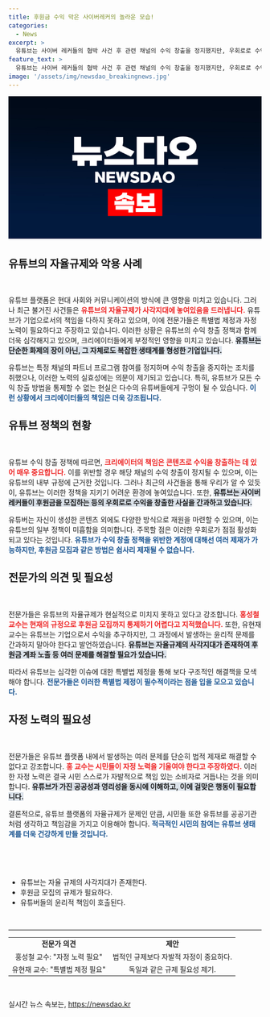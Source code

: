 ```yaml
---
title: 후원금 수익 막은 사이버레커의 놀라운 모습!
categories:
  - News
excerpt: >
  유튜브는 사이버 레커들의 협박 사건 후 관련 채널의 수익 창출을 정지했지만, 우회로로 수익 창출이 가능하다는 지적이 이어지고 있다. 전문가들은 자율규제를 포함한 특별법 제정이 시급하다고 경고하며, 유튜브의 기업적 이익이 팬덤 문화와 표현의 자유에 미치는 영향에 대한 논의가 필요함을 강조했다.
feature_text: >
  유튜브는 사이버 레커들의 협박 사건 후 관련 채널의 수익 창출을 정지했지만, 우회로로 수익 창출이 가능하다는 지적이 이어지고 있다. 전문가들은 자율규제를 포함한 특별법 제정이 시급하다고 경고하며, 유튜브의 기업적 이익이 팬덤 문화와 표현의 자유에 미치는 영향에 대한 논의가 필요함을 강조했다.
image: '/assets/img/newsdao_breakingnews.jpg'
---
```


<p><img src="/assets/img/newsdao_breakingnews.jpg" alt="ranknews 속보" /></p>

<h2 data-ke-size="size26">유튜브의 자율규제와 악용 사례</h2>

<p data-ke-size="size16">&nbsp;</p>

<p>유튜브 플랫폼은 현대 사회와 커뮤니케이션의 방식에 큰 영향을 미치고 있습니다. 그러나 최근 불거진 사건들은 <b><span style="color: #ee2323;">유튜브의 자율규제가 사각지대에 놓여있음을 드러냅니다.</span></b> 유튜브가 기업으로서의 책임을 다하지 못하고 있으며, 이에 전문가들은 특별법 제정과 자정 노력이 필요하다고 주장하고 있습니다. 이러한 상황은 유튜브의 수익 창출 정책과 함께 더욱 심각해지고 있으며, 크리에이터들에게 부정적인 영향을 미치고 있습니다. <b><span style="background-color: #21538527;">유튜브는 단순한 화제의 장이 아닌, 그 자체로도 복잡한 생태계를 형성한 기업입니다.</span></b> </p>

<p>유튜브는 특정 채널의 파트너 프로그램 참여를 정지하며 수익 창출을 중지하는 조치를 취했으나, 이러한 노력의 실효성에는 의문이 제기되고 있습니다. 특히, 유튜브가 모든 수익 창출 방법을 통제할 수 없는 현실은 다수의 유튜버들에게 구멍이 될 수 있습니다. <b><span style="color: #1a5490;">이런 상황에서 크리에이터들의 책임은 더욱 강조됩니다.</span></b> </p>

<h2 data-ke-size="size26">유튜브 정책의 현황</h2>

<p data-ke-size="size16">&nbsp;</p>

<p>유튜브 수익 창출 정책에 따르면, <b><span style="color: #ee2323;">크리에이터의 책임은 콘텐츠로 수익을 창출하는 데 있어 매우 중요합니다.</span></b> 이를 위반할 경우 해당 채널의 수익 창출이 정지될 수 있으며, 이는 유튜브의 내부 규정에 근거한 것입니다. 그러나 최근의 사건들을 통해 우리가 알 수 있듯이, 유튜브는 이러한 정책을 지키기 어려운 환경에 놓여있습니다. 또한, <b><span style="background-color: #21538527;">유튜브는 사이버 레커들이 후원금을 모집하는 등의 우회로로 수익을 창출한 사실을 간과하고 있습니다.</span></b> </p>

<p>유튜버는 자신이 생성한 콘텐츠 외에도 다양한 방식으로 재원을 마련할 수 있으며, 이는 유튜브의 일부 정책이 미흡함을 의미합니다. 주목할 점은 이러한 우회로가 점점 활성화되고 있다는 것입니다. <b><span style="color: #1a5490;">유튜브가 수익 창출 정책을 위반한 계정에 대해선 여러 제재가 가능하지만, 후원금 모집과 같은 방법은 쉽사리 제재될 수 없습니다.</span></b> </p>

<h2 data-ke-size="size26">전문가의 의견 및 필요성</h2>

<p data-ke-size="size16">&nbsp;</p>

<p>전문가들은 유튜브의 자율규제가 현실적으로 미치지 못하고 있다고 강조합니다. <b><span style="color: #ee2323;">홍성철 교수는 현재의 규정으로 후원금 모집까지 통제하기 어렵다고 지적했습니다.</span></b> 또한, 유현재 교수는 유튜브는 기업으로서 수익을 추구하지만, 그 과정에서 발생하는 윤리적 문제를 간과하지 말아야 한다고 발언하였습니다. <b><span style="background-color: #21538527;">유튜브는 자율규제의 사각지대가 존재하여 후원금 계좌 노출 등 여러 문제를 해결할 필요가 있습니다.</span></b> </p>

<p>따라서 유튜브는 심각한 이슈에 대한 특별법 제정을 통해 보다 구조적인 해결책을 모색해야 합니다. <b><span style="color: #1a5490;">전문가들은 이러한 특별법 제정이 필수적이라는 점을 입을 모으고 있습니다.</span></b></p>

<h2 data-ke-size="size26">자정 노력의 필요성</h2>

<p data-ke-size="size16">&nbsp;</p>

<p>전문가들은 유튜브 플랫폼 내에서 발생하는 여러 문제를 단순히 법적 제재로 해결할 수 없다고 강조합니다. <b><span style="color: #ee2323;">홍 교수는 시민들이 자정 노력을 기울여야 한다고 주장하였다.</span></b> 이러한 자정 노력은 결국 시민 스스로가 자발적으로 책임 있는 소비자로 거듭나는 것을 의미합니다. <b><span style="background-color: #21538527;">유튜브가 가진 공공성과 영리성을 동시에 이해하고, 이에 걸맞은 행동이 필요합니다.</span></b> </p>

<p>결론적으로, 유튜브 플랫폼의 자율규제가 문제인 만큼, 시민들 또한 유튜브를 공공기관처럼 생각하고 책임감을 가지고 이용해야 합니다. <b><span style="color: #1a5490;">적극적인 시민의 참여는 유튜브 생태계를 더욱 건강하게 만들 것입니다.</span></b></p>

<p data-ke-size="size16">&nbsp;</p>

<p><br></p>

<div>
<ul>
<li>유튜브는 자율 규제의 사각지대가 존재한다.</li>
<li>후원금 모집의 규제가 필요하다.</li>
<li>유튜버들의 윤리적 책임이 호출된다.</li>
</ul>
</div>

<p data-ke-size="size16">&nbsp;</p>

<hr>

<table style="width: 100%;">
<tr>
<td style="text-align: center; height: 17px;"><b>전문가 의견</b></td>
<td style="text-align: center; height: 17px;"><b>제안</b></td>
</tr>
<tr>
<td style="text-align: center; height: 17px;">홍성철 교수: "자정 노력 필요"</td>
<td style="text-align: center; height: 17px;">법적인 규제보다 자발적 자정이 중요하다.</td>
</tr>
<tr>
<td style="text-align: center; height: 17px;">유현재 교수: "특별법 제정 필요"</td>
<td style="text-align: center; height: 17px;">독일과 같은 규제 필요성 제기.</td>
</tr>
</table>

<p data-ke-size="size16">&nbsp;</p>
실시간 뉴스 속보는, <a href="https://newsdao.kr" rel="dofollow">https://newsdao.kr</a>


